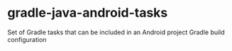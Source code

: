 # gradle-java-android-tasks
Set of Gradle tasks that can be included in an Android project Gradle build configuration
